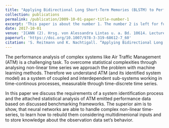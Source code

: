 ```yaml
---
title: "Applying Bidirectional Long Short-Term Memories (BLSTM) to Performance Data in Air Traffic Management for System Identification"
collection: publications
permalink: /publication/2009-10-01-paper-title-number-1
excerpt: 'This paper is about the number 1. The number 2 is left for future work.'
date: 2017-10-01
venue: 'ICANN (2). Hrsg. von Alessandra Lintas u. a. Bd. 10614. Lecture Notes in Computer Science. Springer'
paperurl: 'https://doi.org/10.1007/978-3-319-68612-7_60'
citation: 'S. Reitmann und K. Nachtigall. “Applying Bidirectional Long Short-Term Memories (BLSTM) to Performance Data in Air Traffic Management for System Identification” In: ICANN (2). Hrsg. von Alessandra Lintas u. a. Bd. 10614. Lecture Notes in Computer Science. Springer, 2017, S. 528–536. ISBN: 978-3-319-68612-7.'
---
```


The performance analysis of complex systems like Air Traffic Management (ATM) is a challenging task. To overcome statistical complexities through analysing non-linear time series we approach the problem with machine learning methods. Therefore we understand ATM (and its identified system model) as a system of coupled and interdependent sub-systems working in time-continous processes, measurable
through time-discrete time series.

In this paper we discuss the requirements of a system identification process and the attached statistical analysis of ATM emitted performance
data based on discussed benchmarking frameworks. The superior aim is to show, that neural networks are able to handle complex non-linear
time-series, to learn how to rebuild them considering multidimenional inputs and to store knowledge about the observation data set’s behavior.
